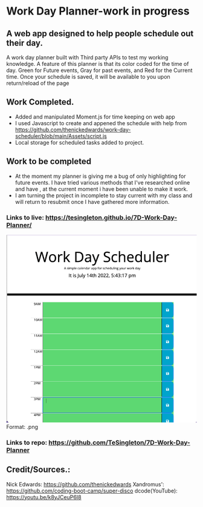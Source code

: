 
# Work Day Planner-work in progress

## A web app designed to help people schedule out their day. 
A work day planner built with Third party APIs to test my working knowledge. 
A feature of this planner is that its color coded for the time of day. 
Green for Future events, Gray  for past events, and Red for the Current time. 
Once your schedule is saved, it will be available to you upon return/reload of the page


## Work Completed.
* Added and manipulated Moment.js for time keeping on web app
* I used Javascript to create and appened the schedule with help from https://github.com/thenickedwards/work-day-scheduler/blob/main/Assets/script.js
* Local storage for scheduled tasks added to project.

## Work to be completed 
* At the moment my planner is giving me a bug of only highlighting for future events. 
  I have tried various methods that I've researched online and have , at the current moment i have been unable to make it work. 
* I am turning the project in incomplete to stay current with my class and will return to resubmit once I have gathered more information. 

### Links to live: https://tesingleton.github.io/7D-Work-Day-Planner/ 

![App Screenshot](./Assets/images/Screen%20Shot%202022-07-14%20at%205.43.17%20PM.png)
Format: .png 

### Links to repo: https://github.com/TeSingleton/7D-Work-Day-Planner


## Credit/Sources.:

Nick Edwards: https://github.com/thenickedwards
Xandromus': https://github.com/coding-boot-camp/super-disco
dcode(YouTube): https://youtu.be/k8yJCeuP6I8
